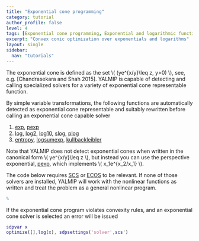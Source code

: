 ```yaml
---
title: "Exponential cone programming"
category: tutorial
author_profile: false
level: 4
tags: [Exponential cone programming, Exponential and logarithmic functions]
excerpt: "Convex conic optimization over exponentials and logarithms"
layout: single
sidebar:
  nav: "tutorials"
---
```


The exponential cone is defined as the set \\(  (ye^{x/y}\leq z, y>0) \\), see, e.g. [Chandrasekara and Shah 2015]. YALMIP is capable of detecting and calling specialized solvers for a variety of exponential cone representable function. 

By simple variable transformations, the following functions are automatically detected as exponential cone representable and suitably rewritten before calling an exponential cone capable solver

1. [exp](/command/exp), [pexp](/command/exp)
2. [log](/command/log), [log2](/command/log), [log10](/command/log), [slog](/command/log), [plog](/command/log)
3. [entropy](/command/entropy), [logsumexp](/command/logsumexp), [kullbackleibler](/command/kullbackleibler)

Note that YALMIP does not detect exponential cones when written in the canonical form \\( ye^{x/y}\leq z \\), but instead you can use the perspective exponential, [pexp](/command/exp), which implements  \\( x_1e^{x_2/x_1} \\).

The code below requires [SCS](/solver/scs) or [ECOS](/solver/ecos) to be relevant. If none of those solvers are installed, YALMIP will work with the nonlinear functions as written and treat the problem as a general nonlinear program.

````matlab
%
````

If the exponential cone program violates convexity rules, and an exponential cone solver is selected an error will be issued

````matlab
sdpvar x
optimize([],log(x), sdpsettings('solver',scs')
````

